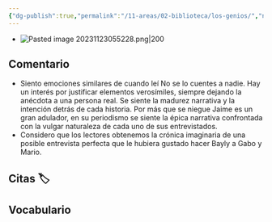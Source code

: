 ```yaml
---
{"dg-publish":true,"permalink":"/11-areas/02-biblioteca/los-genios/","noteIcon":""}
---
```


- ![Pasted image 20231123055228.png|200](/img/user/11%20%C3%81reas%20%E2%9A%99/02%20Biblioteca/%F0%9F%92%BE%20Adjuntos/Pasted%20image%2020231123055228.png)
## Comentario
- Siento emociones similares de cuando leí No se lo cuentes a nadie. Hay un interés por justificar elementos verosímiles, siempre dejando la anécdota a una persona real. Se siente la madurez narrativa y la intención detrás de cada historia. Por más que se niegue Jaime es un gran adulador, en su periodismo se siente la épica narrativa confrontada con la vulgar naturaleza de cada uno de sus entrevistados.
- Considero que los lectores obtenemos la crónica imaginaria de una posible entrevista perfecta que le hubiera gustado hacer Bayly a Gabo y Mario.
## Citas 🏷
## Vocabulario 
